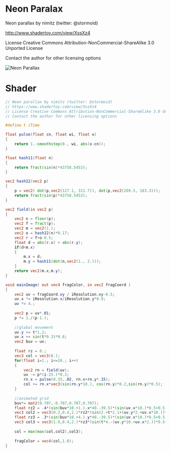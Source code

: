 Neon Paralax
============

Neon parallax by nimitz (twitter: @stormoid)

http://www.shadertoy.com/view/XssXz4

License Creative Commons Attribution-NonCommercial-ShareAlike 3.0 Unported License

Contact the author for other licensing options

![Neon Parallax](https://user-images.githubusercontent.com/578310/64926918-f59b9500-d7d9-11e9-8912-89f9c1712d03.jpg)


Shader
========

```glsl
// Neon parallax by nimitz (twitter: @stormoid)
// https://www.shadertoy.com/view/XssXz4
// License Creative Commons Attribution-NonCommercial-ShareAlike 3.0 Unported License
// Contact the author for other licensing options

#define t iTime

float pulse(float cn, float wi, float x)
{
	return 1.-smoothstep(0., wi, abs(x-cn));
}

float hash11(float n)
{
    return fract(sin(n)*43758.5453);
}

vec2 hash22(vec2 p)
{
    p = vec2( dot(p,vec2(127.1, 311.7)), dot(p,vec2(269.5, 183.3)));
	return fract(sin(p)*43758.5453);
}

vec2 field(in vec2 p)
{
	vec2 n = floor(p);
	vec2 f = fract(p);
	vec2 m = vec2(1.);
	vec2 o = hash22(n)*0.17;
	vec2 r = f+o-0.5;
	float d = abs(r.x) + abs(r.y);
	if(d<m.x)
    {
		m.x = d;
		m.y = hash11(dot(n,vec2(1., 2.)));
	}
	return vec2(m.x,m.y);
}

void mainImage( out vec4 fragColor, in vec2 fragCoord )
{
	vec2 uv = fragCoord.xy / iResolution.xy-0.5;
	uv.x *= iResolution.x/iResolution.y*0.9;
	uv *= 4.;
	
	vec2 p = uv*.01;
	p *= 1./(p-1.);
	
	//global movement
	uv.y += t*1.2;
	uv.x += sin(t*0.3)*0.8;
	vec2 buv = uv;
	
	float rz = 0.;
	vec3 col = vec3(0.);
	for(float i=1.; i<=26.; i++)
	{
		vec2 rn = field(uv);
		uv -= p*(i-25.)*0.2;
		rn.x = pulse(0.35,.02, rn.x+rn.y*.15);
		col += rn.x*vec3(sin(rn.y*10.), cos(rn.y)*0.2,sin(rn.y)*0.5);
	}
	
	//animated grid
	buv*= mat2(0.707,-0.707,0.707,0.707);
	float rz2 = .4*(sin(buv*10.+1.).x*40.-39.5)*(sin(uv.x*10.)*0.5+0.5);
	vec3 col2 = vec3(0.2,0.4,2.)*rz2*(sin(2.+t*2.1+(uv.y*2.+uv.x*10.))*0.5+0.5);
	float rz3 = .3*(sin(buv*10.+4.).y*40.-39.5)*(sin(uv.x*10.)*0.5+0.5);
	vec3 col3 = vec3(1.9,0.4,2.)*rz3*(sin(t*4.-(uv.y*10.+uv.x*2.))*0.5+0.5);
	
	col = max(max(col,col2),col3);
	
	fragColor = vec4(col,1.0);
}
```